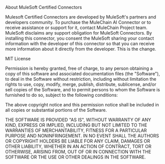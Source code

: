 About MuleSoft Certified Connectors

Mulesoft Certified Connectors are developed by MuleSoft's partners and developers community. To purchase the MuleChain AI Connector or to receive assistance or support for it, contact MuleChain Project team. MuleSoft disclaims any support obligation for MuleSoft Connectors.
By installing this connector, you consent the MuleSoft sharing your contact information with the developer of this connector so that you can receive more information about it directly from the developer.
This is the change.

MIT License

Permission is hereby granted, free of charge, to any person obtaining a copy of this software and associated documentation files (the "Software"), to deal in the Software without restriction, including without limitation the rights to use, copy, modify, merge, publish, distribute, sublicense, and/or sell copies of the Software, and to permit persons to whom the Software is furnished to do so, subject to the following conditions:

The above copyright notice and this permission notice shall be included in all copies or substantial portions of the Software.

THE SOFTWARE IS PROVIDED "AS IS", WITHOUT WARRANTY OF ANY KIND, EXPRESS OR IMPLIED, INCLUDING BUT NOT LIMITED TO THE WARRANTIES OF MERCHANTABILITY, FITNESS FOR A PARTICULAR PURPOSE AND NONINFRINGEMENT. IN NO EVENT SHALL THE AUTHORS OR COPYRIGHT HOLDERS BE LIABLE FOR ANY CLAIM, DAMAGES OR OTHER LIABILITY, WHETHER IN AN ACTION OF CONTRACT, TORT OR OTHERWISE, ARISING FROM, OUT OF OR IN CONNECTION WITH THE SOFTWARE OR THE USE OR OTHER DEALINGS IN THE SOFTWARE.
